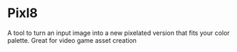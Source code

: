 # Pixl8
A tool to turn an input image into a new pixelated version that fits your color palette. Great for video game asset creation
